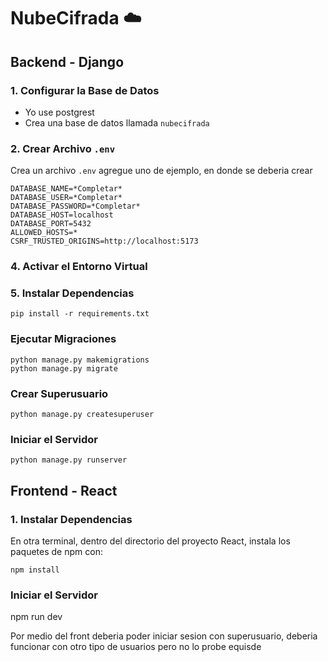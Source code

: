 # NubeCifrada ☁️

## Backend - Django

### 1. Configurar la Base de Datos
- Yo use postgrest
- Crea una base de datos llamada `nubecifrada`

### 2. Crear Archivo `.env`
Crea un archivo `.env` agregue uno de ejemplo, en donde se deberia crear

```env
DATABASE_NAME=*Completar*
DATABASE_USER=*Completar*
DATABASE_PASSWORD=*Completar*
DATABASE_HOST=localhost
DATABASE_PORT=5432
ALLOWED_HOSTS=*
CSRF_TRUSTED_ORIGINS=http://localhost:5173

```

### 4. Activar el Entorno Virtual

### 5.  Instalar Dependencias

```
pip install -r requirements.txt
```

### Ejecutar Migraciones

```
python manage.py makemigrations
python manage.py migrate
```

### Crear Superusuario

```
python manage.py createsuperuser
```

###  Iniciar el Servidor

```
python manage.py runserver
```

## Frontend - React

### 1. Instalar Dependencias
En otra terminal, dentro del directorio del proyecto React, instala los paquetes de npm con:
```
npm install
```


###  Iniciar el Servidor

npm run dev


Por medio del front deberia poder iniciar sesion con superusuario, deberia funcionar con otro tipo de usuarios pero no lo probe equisde
